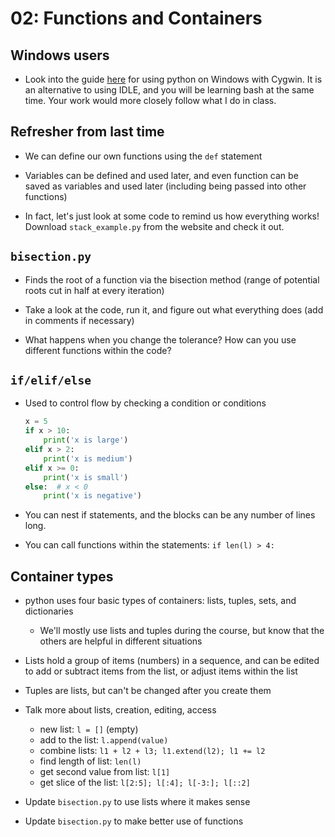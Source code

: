 02: Functions and Containers
================================================================================

Windows users
--------------------------------------------------------------------------------

- Look into the guide [here](https://www.davidbaumgold.com/tutorials/set-up-python-windows/)
  for using python on Windows with Cygwin. It is an alternative to using IDLE,
  and you will be learning bash at the same time. Your work would more closely
  follow what I do in class.


Refresher from last time
--------------------------------------------------------------------------------

- We can define our own functions using the `def` statement

- Variables can be defined and used later, and even function can be saved as
  variables and used later (including being passed into other functions)

- In fact, let's just look at some code to remind us how everything works!
  Download `stack_example.py` from the website and check it out.


`bisection.py`
--------------------------------------------------------------------------------

- Finds the root of a function via the bisection method (range of potential
  roots cut in half at every iteration)

- Take a look at the code, run it, and figure out what everything does (add in
  comments if necessary)

- What happens when you change the tolerance? How can you use different
  functions within the code?


`if/elif/else`
--------------------------------------------------------------------------------

- Used to control flow by checking a condition or conditions
  ```python
  x = 5
  if x > 10:
      print('x is large')
  elif x > 2:
      print('x is medium')
  elif x >= 0:
      print('x is small')
  else:  # x < 0
      print('x is negative')
  ```

- You can nest if statements, and the blocks can be any number of lines long.

- You can call functions within the statements: `if len(l) > 4:`


Container types
--------------------------------------------------------------------------------

- python uses four basic types of containers: lists, tuples, sets, and
  dictionaries
  - We'll mostly use lists and tuples during the course, but know that the
    others are helpful in different situations

- Lists hold a group of items (numbers) in a sequence, and can be edited to add
  or subtract items from the list, or adjust items within the list

- Tuples are lists, but can't be changed after you create them

- Talk more about lists, creation, editing, access
  - new list: `l = []` (empty)
  - add to the list: `l.append(value)`
  - combine lists: `l1 + l2 + l3; l1.extend(l2); l1 += l2`
  - find length of list: `len(l)`
  - get second value from list: `l[1]`
  - get slice of the list: `l[2:5]; l[:4]; l[-3:]; l[::2]`

- Update `bisection.py` to use lists where it makes sense

- Update `bisection.py` to make better use of functions

